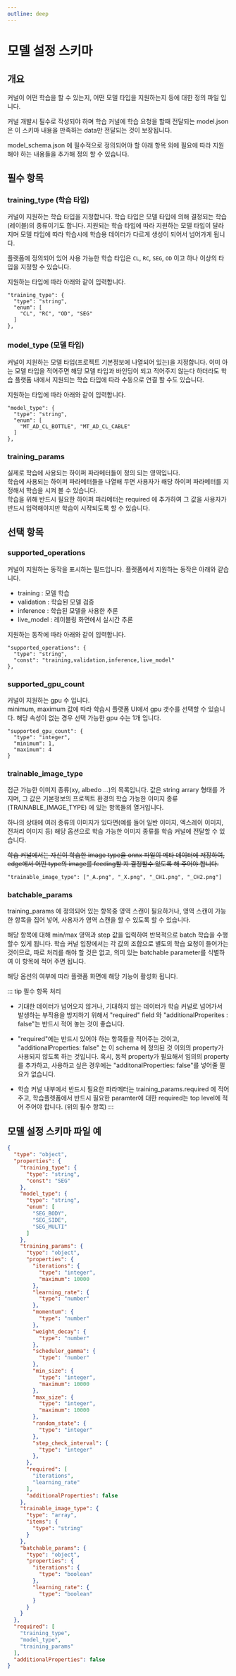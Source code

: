 ```yaml
---
outline: deep
---
```


# 모델 설정 스키마

## 개요
커널이 어떤 학습을 할 수 있는지, 어떤 모델 타입을 지원하는지 등에 대한 정의 파일 입니다. 

커널 개발시 필수로 작성되야 하며 학습 커널에 학습 요청을 할때 전달되는 model.json 은 이 스키마 내용을 만족하는 data만 전달되는 것이 보장됩니다.

model_schema.json 에 필수적으로 정의되어야 할 아래 항목 외에 필요에 따라 지원해야 하는 내용들을 추가해 정의 할 수 있습니다.

## 필수 항목
### training_type (학습 타입)
커널이 지원하는 학습 타입을 지정합니다. 학습 타입은 모델 타입에 의해 결정되는 학습(레이블)의 종류이기도 합니다. 지원되는 학습 타입에 따라 지원하는 모델 타입이 달라지며 모델 타입에 따라 학습시에 학습용 데이터가 다르게 생성이 되어서 넘어가게 됩니다.

플랫폼에 정의되어 있어 사용 가능한 학습 타입은 `CL`, `RC`, `SEG`, `OD` 이고 하나 이상의 타입을 지정할 수 있습니다.

지원하는 타입에 따라 아래와 같이 입력합니다.
```
"training_type": {
  "type": "string",
  "enum": [
    "CL", "RC", "OD", "SEG"
  ]
},
```

### model_type (모델 타입)
커널이 지원하는 모델 타입(프로젝트 기본정보에 나열되어 있는)을 지정합니다. 이미 아는 모델 타입을 적어주면 해당 모델 타입과 바인딩이 되고 적어주지 않는다 하더라도 학습 플랫폼 내에서 지원되는 학습 타입에 따라 수동으로 연결 할 수도 있습니다.

지원하는 타입에 따라 아래와 같이 입력합니다.
```
"model_type": {
  "type": "string",
  "enum": [
    "MT_AD_CL_BOTTLE", "MT_AD_CL_CABLE"
  ]
},
```

### training_params
실제로 학습에 사용되는 하이퍼 파라메터들이 정의 되는 영역입니다.  
학습에 사용되는 하이퍼 파라메터들을 나열해 두면 사용자가 해당 하이퍼 파라메터를 지정해서 학습을 시켜 볼 수 있습니다.  
학습을 위해 반드시 필요한 하이퍼 파라메터는 required 에 추가하여 그 값을 사용자가 반드시 입력해야지만 학습이 시작되도록 할 수 있습니다.

## 선택 항목
### supported_operations
커널이 지원하는 동작을 표시하는 필드입니다. 플랫폼에서 지원하는 동작은 아래와 같습니다.
- training : 모델 학습
- validation : 학습된 모델 검증
- inference : 학습된 모델을 사용한 추론
- live_model : 레이블링 화면에서 실시간 추론

지원하는 동작에 따라 아래와 같이 입력합니다.
```
"supported_operations": {
  "type": "string",
  "const": "training,validation,inference,live_model"
},
```

### supported_gpu_count
커널이 지원하는 gpu 수 입니다.  
minimum, maximum 값에 따라 학습시 플랫폼 UI에서 gpu 갯수를 선택할 수 있습니다. 해당 속성이 없는 경우 선택 가능한 gpu 수는 1개 입니다.
```
"supported_gpu_count": {
  "type": "integer",
  "minimum": 1,
  "maximum": 4
}
```

### trainable_image_type

접근 가능한 이미지 종류(xy, albedo ...)의 목록입니다. 값은 string arrary 형태를 가지며, 그 값은 기본정보의 프로젝트 환경의 학습 가능한 이미지 종류(TRAINABLE_IMAGE_TYPE) 에 있는 항목들의 열거입니다.

하나의 상태에 여러 종류의 이미지가 있다면(예를 들어 일반 이미지, 엑스레이 이미지, 전처리 이미지 등) 해당 옵션으로 학습 가능한 이미지 종류를 학습 커널에 전달할 수 있습니다.

~~학습 커널에서는 자신이 학습한 image type을 onnx 파일의 메타 데이터에 저장하여, edge에서 어떤 type의 image를 feeding할 지 결정할수 있도록 해 주어야 합니다.~~

```
"trainable_image_type": ["_A.png", "_X.png", "_CH1.png", "_CH2.png"]
```

### batchable_params
training_params 에 정의되어 있는 항목중 영역 스캔이 필요하거나, 영역 스캔이 가능한 항목을 집어 넣어, 사용자가 영역 스캔을 할 수 있도록 할 수 있습니다.

해당 항목에 대해 min/max 영역과 step 값을 입력하여 반복적으로 batch 학습을 수행할수 있게 됩니다. 학습 커널 입장에서는 각 값의 조합으로 별도의 학습 요청이 들어가는 것이므로, 따로 처리를 해야 할 것은 없고, 의미 있는 batchable parameter를 식별하여 이 항목에 적어 주면 됩니다.

해당 옵션의 여부에 따라 플랫폼 화면에 해당 기능이 활성화 됩니다.

::: tip 필수 항목 처리
- 기대한 데이터가 넘어오지 않거나, 기대하지 않는 데이터가 학습 커널로 넘어가서 발생하는 부작용을 방지하기 위해서 "required" field 와 "additionalProperites : false"는 반드시 적어 놓는 것이 좋습니다.

- "required"에는 반드시 있어야 하는 항목들을 적어주는 것이고, "additionalProperties: false" 는 이 schema 에 정의된 것 이외의 property가 사용되지 않도록 하는 것입니다. 혹시, 동적 property가 필요해서 임의의 property를 추가하고, 사용하고 싶은 경우에는 "additonalProperties: false"를 넣어줄 필요가 없습니다.

- 학습 커널 내부에서 반드시 필요한 파라메터는 training_params.required 에 적어주고, 학습플렛폼에서 반드시 필요한 paramter에 대한 required는 top level에 적어 주어야 합니다. (위의 필수 항목)
:::


## 모델 설정 스키마 파일 예
```json
{
  "type": "object",
  "properties": {
    "training_type": {
      "type": "string",
      "const": "SEG"
    },
    "model_type": {
      "type": "string",
      "enum": [
        "SEG_BODY",
        "SEG_SIDE",
        "SEG_MULTI"
      ]
    },
    "training_params": {
      "type": "object",
      "properties": {
        "iterations": {
          "type": "integer",
          "maximum": 10000
        },
        "learning_rate": {
          "type": "number"
        },
        "momentum": {
          "type": "number"
        },
        "weight_decay": {
          "type": "number"
        },
        "scheduler_gamma": {
          "type": "number"
        },
        "min_size": {
          "type": "integer",
          "maximum": 10000
        },
        "max_size": {
          "type": "integer",
          "maximum": 10000
        },
        "random_state": {
          "type": "integer"
        },
        "step_check_interval": {
          "type": "integer"
        },
      },
      "required": [
        "iterations",
        "learning_rate"
      ],
      "additionalProperties": false
    },
    "trainable_image_type": {
      "type": "array",
      "items": {
        "type": "string"
      }
    },
    "batchable_params": {
      "type": "object",
      "properties": {
        "iterations": {
          "type": "boolean"
        },
        "learning_rate": {
          "type": "boolean"
        }
      }
    }
  },
  "required": [
    "training_type",
    "model_type",
    "training_params"
  ],
  "additionalProperties": false
}
```
